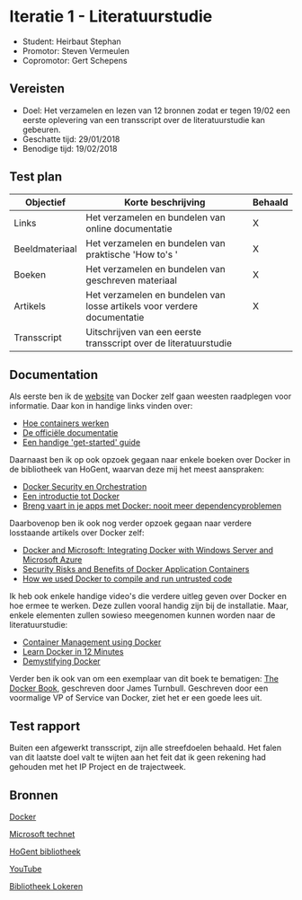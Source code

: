 # Iteratie 1 - Literatuurstudie

- Student: Heirbaut Stephan
- Promotor: Steven Vermeulen
- Copromotor: Gert Schepens

## Vereisten

- Doel: Het verzamelen en lezen van 12 bronnen zodat er tegen 19/02 een eerste oplevering van een transscript over de literatuurstudie kan gebeuren.
- Geschatte tijd: 29/01/2018
- Benodige tijd: 19/02/2018

## Test plan

|Objectief|Korte beschrijving|Behaald|
|---------|------------------|-------|
|Links|Het verzamelen en bundelen van online documentatie|X|
|Beeldmateriaal|Het verzamelen en bundelen van praktische 'How to's '|X|
|Boeken|Het verzamelen en bundelen van geschreven materiaal|X|
|Artikels|Het verzamelen en bundelen van losse artikels voor verdere documentatie|X|
|Transscript|Uitschrijven van een eerste transscript over de literatuurstudie ||

## Documentation

Als eerste ben ik de [website](https://www.docker.com/) van Docker zelf gaan weesten raadplegen voor informatie. Daar kon in handige links vinden over:

   - [Hoe containers werken](https://www.docker.com/what-container)
   - [De officiële documentatie](https://docs.docker.com/)
   - [Een handige 'get-started' guide](https://docs.docker.com/get-started/)
    
Daarnaast ben ik op ook opzoek gegaan naar enkele boeken over Docker in de bibliotheek van HoGent, waarvan deze mij het meest aanspraken:

   - [Docker Security en Orchestration](https://catalogus.hogent.be/catalog/hog01:000709443)
   - [Een introductie tot Docker](https://catalogus.hogent.be/catalog/hog01:000709478)
   - [Breng vaart in je apps met Docker: nooit meer dependencyproblemen](https://catalogus.hogent.be/catalog/hog01:000701856)

Daarbovenop ben ik ook nog verder opzoek gegaan naar verdere losstaande artikels over Docker zelf:

   - [Docker and Microsoft: Integrating Docker with Windows Server and Microsoft Azure](https://weblogs.asp.net/scottgu/docker-and-microsoft-integrating-docker-with-windows-server-and-microsoft-azure)
   - [Security Risks and Benefits of Docker Application Containers](https://zeltser.com/security-risks-and-benefits-of-docker-application/)
   - [How we used Docker to compile and run untrusted code](https://blog.remoteinterview.io/how-we-used-docker-to-compile-and-run-untrusted-code-2fafbffe2ad5)

Ik heb ook enkele handige video's die verdere uitleg geven over Docker en hoe ermee te werken. Deze zullen vooral handig zijn bij de installatie. Maar, enkele elementen zullen sowieso meegenomen kunnen worden naar de literatuurstudie:

   - [Container Management using Docker](https://www.pluralsight.com/paths/docker)
   - [Learn Docker in 12 Minutes](https://www.youtube.com/watch?v=YFl2mCHdv24)
   - [Demystifying Docker](https://www.youtube.com/watch?v=pGYAg7TMmp0)

Verder ben ik ook van om een exemplaar van dit boek te bematigen: [The Docker Book](https://www.dockerbook.com/), geschreven door James Turnbull. Geschreven door een voormalige VP of Service van Docker, ziet het er een goede lees uit.

## Test rapport

Buiten een afgewerkt transscript, zijn alle streefdoelen behaald. Het falen van dit laatste doel valt te wijten aan het feit dat ik geen rekening had gehouden met het IP Project en de trajectweek.

## Bronnen
[Docker](https://www.docker.com/)

[Microsoft technet](https://technet.microsoft.com)

[HoGent bibliotheek](https://bib.hogent.be/)

[YouTube](https://www.youtube.com)

[Bibliotheek Lokeren](https://lokeren.bibliotheek.be/)